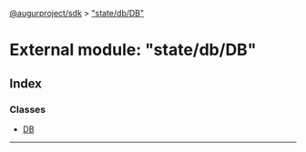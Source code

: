 [@augurproject/sdk](../README.md) > ["state/db/DB"](../modules/_state_db_db_.md)

# External module: "state/db/DB"

## Index

### Classes

* [DB](../classes/_state_db_db_.db.md)

---

